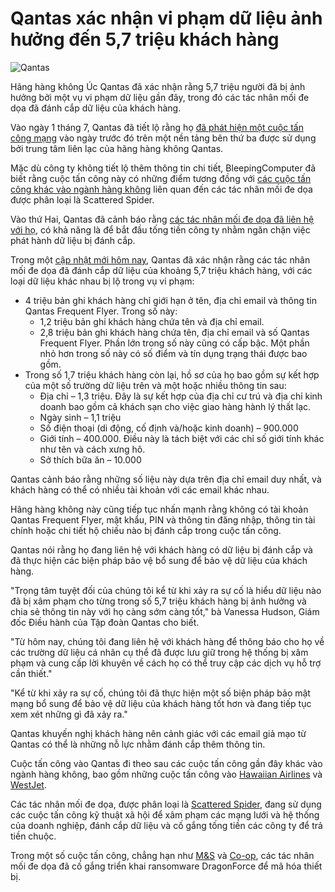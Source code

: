 # Qantas xác nhận vi phạm dữ liệu ảnh hưởng đến 5,7 triệu khách hàng

![Qantas](https://www.bleepstatic.com/content/hl-images/2025/07/01/qantas-airline.jpg)

Hãng hàng không Úc Qantas đã xác nhận rằng 5,7 triệu người đã bị ảnh hưởng bởi một vụ vi phạm dữ liệu gần đây, trong đó các tác nhân mối đe dọa đã đánh cắp dữ liệu của khách hàng.

Vào ngày 1 tháng 7, Qantas đã tiết lộ rằng họ [đã phát hiện một cuộc tấn công mạng](https://www.bleepingcomputer.com/news/security/qantas-discloses-cyberattack-amid-scattered-spider-aviation-breaches/) vào ngày trước đó trên một nền tảng bên thứ ba được sử dụng bởi trung tâm liên lạc của hãng hàng không Qantas.

Mặc dù công ty không tiết lộ thêm thông tin chi tiết, BleepingComputer đã biết rằng cuộc tấn công này có những điểm tương đồng với [các cuộc tấn công khác vào ngành hàng không](https://www.bleepingcomputer.com/news/security/scattered-spider-hackers-shift-focus-to-aviation-transportation-firms/) liên quan đến các tác nhân mối đe dọa được phân loại là Scattered Spider.

Vào thứ Hai, Qantas đã cảnh báo rằng [các tác nhân mối đe dọa đã liên hệ với họ](https://www.bleepingcomputer.com/news/security/qantas-is-being-extorted-in-recent-data-theft-cyberattack/), có khả năng là để bắt đầu tống tiền công ty nhằm ngăn chặn việc phát hành dữ liệu bị đánh cắp.

Trong một [cập nhật mới hôm nay](https://www.qantasnewsroom.com.au/media-releases/update-on-qantas-cyber-incident-wednesday-9-july-2025/), Qantas đã xác nhận rằng các tác nhân mối đe dọa đã đánh cắp dữ liệu của khoảng 5,7 triệu khách hàng, với các loại dữ liệu khác nhau bị lộ trong vụ vi phạm:

* 4 triệu bản ghi khách hàng chỉ giới hạn ở tên, địa chỉ email và thông tin Qantas Frequent Flyer. Trong số này:  
   * 1,2 triệu bản ghi khách hàng chứa tên và địa chỉ email.  
   * 2,8 triệu bản ghi khách hàng chứa tên, địa chỉ email và số Qantas Frequent Flyer. Phần lớn trong số này cũng có cấp bậc. Một phần nhỏ hơn trong số này có số điểm và tín dụng trạng thái được bao gồm.
* Trong số 1,7 triệu khách hàng còn lại, hồ sơ của họ bao gồm sự kết hợp của một số trường dữ liệu trên và một hoặc nhiều thông tin sau:  
   * Địa chỉ – 1,3 triệu. Đây là sự kết hợp của địa chỉ cư trú và địa chỉ kinh doanh bao gồm cả khách sạn cho việc giao hàng hành lý thất lạc.  
   * Ngày sinh – 1,1 triệu  
   * Số điện thoại (di động, cố định và/hoặc kinh doanh) – 900.000  
   * Giới tính – 400.000. Điều này là tách biệt với các chỉ số giới tính khác như tên và cách xưng hô.  
   * Sở thích bữa ăn – 10.000

Qantas cảnh báo rằng những số liệu này dựa trên địa chỉ email duy nhất, và khách hàng có thể có nhiều tài khoản với các email khác nhau.

Hãng hàng không này cũng tiếp tục nhấn mạnh rằng không có tài khoản Qantas Frequent Flyer, mật khẩu, PIN và thông tin đăng nhập, thông tin tài chính hoặc chi tiết hộ chiếu nào bị đánh cắp trong cuộc tấn công.

Qantas nói rằng họ đang liên hệ với khách hàng có dữ liệu bị đánh cắp và đã thực hiện các biện pháp bảo vệ bổ sung để bảo vệ dữ liệu của khách hàng.

"Trọng tâm tuyệt đối của chúng tôi kể từ khi xảy ra sự cố là hiểu dữ liệu nào đã bị xâm phạm cho từng trong số 5,7 triệu khách hàng bị ảnh hưởng và chia sẻ thông tin này với họ càng sớm càng tốt," bà Vanessa Hudson, Giám đốc Điều hành của Tập đoàn Qantas cho biết.

"Từ hôm nay, chúng tôi đang liên hệ với khách hàng để thông báo cho họ về các trường dữ liệu cá nhân cụ thể đã được lưu giữ trong hệ thống bị xâm phạm và cung cấp lời khuyên về cách họ có thể truy cập các dịch vụ hỗ trợ cần thiết."

"Kể từ khi xảy ra sự cố, chúng tôi đã thực hiện một số biện pháp bảo mật mạng bổ sung để bảo vệ dữ liệu của khách hàng tốt hơn và đang tiếp tục xem xét những gì đã xảy ra."

Qantas khuyến nghị khách hàng nên cảnh giác với các email giả mạo từ Qantas có thể là những nỗ lực nhằm đánh cắp thêm thông tin.

Cuộc tấn công vào Qantas đi theo sau các cuộc tấn công gần đây khác vào ngành hàng không, bao gồm những cuộc tấn công vào [Hawaiian Airlines](https://www.bleepingcomputer.com/news/security/hawaiian-airlines-discloses-cyberattack-flights-not-affected/) và [WestJet](https://www.bleepingcomputer.com/news/security/westjet-investigates-cyberattack-disrupting-internal-systems/).

Các tác nhân mối đe dọa, được phân loại là [Scattered Spider](https://www.bleepingcomputer.com/tag/scattered-spider/), đang sử dụng các cuộc tấn công kỹ thuật xã hội để xâm phạm các mạng lưới và hệ thống của doanh nghiệp, đánh cắp dữ liệu và cố gắng tống tiền các công ty để trả tiền chuộc.

Trong một số cuộc tấn công, chẳng hạn như [M&S](https://www.bleepingcomputer.com/news/security/marks-and-spencer-breach-linked-to-scattered-spider-ransomware-attack/) và [Co-op](https://www.bleepingcomputer.com/news/security/co-op-confirms-data-theft-after-dragonforce-ransomware-claims-attack/), các tác nhân mối đe dọa đã cố gắng triển khai ransomware DragonForce để mã hóa thiết bị.